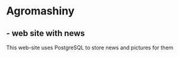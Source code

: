 # Agromashiny
## - web site with news
This web-site uses PostgreSQL to store news and pictures for them
